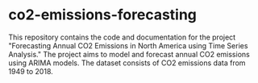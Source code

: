 # co2-emissions-forecasting
This repository contains the code and documentation for the project "Forecasting Annual CO2 Emissions in North America using Time Series Analysis." The project aims to model and forecast annual CO2 emissions using ARIMA models. The dataset consists of CO2 emissions data from 1949 to 2018.
